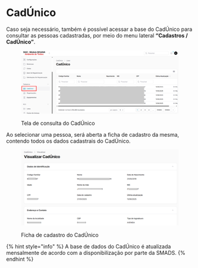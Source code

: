 # CadÚnico

Caso seja necessário, também é possível acessar a base do CadÚnico para consultar as pessoas cadastradas, por meio do menu lateral **“Cadastros / CadÚnico”**.

<figure><img src="../../.gitbook/assets/image (20).png" alt=""><figcaption><p>Tela de consulta do CadÚnico</p></figcaption></figure>

Ao selecionar uma pessoa, será aberta a ficha de cadastro da mesma, contendo todos os dados cadastrais do CadÚnico.

<figure><img src="../../.gitbook/assets/image (21).png" alt=""><figcaption><p>Ficha de cadastro do CadÚnico</p></figcaption></figure>

{% hint style="info" %}
A base de dados do CadÚnico é atualizada mensalmente de acordo com a disponibilização por parte da SMADS.
{% endhint %}
